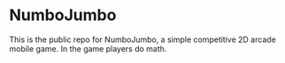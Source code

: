 # NumboJumbo

This is the public repo for NumboJumbo, a simple competitive 2D arcade mobile game. In the game players do math.
